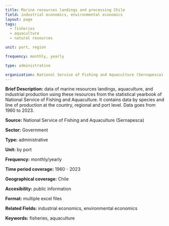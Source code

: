 ```yaml
---
title: Marine resources landings and processing Chile
field: industrial economics, environmental economics 
layout: page
tags:
  - fisheries
  - aquaculture
  - natural resources

unit: port, region 

frequency: monthly, yearly 

type: administrative 

organization: National Service of Fishing and Aquaculture (Sernapesca)
---
```


**Brief Description:** data of marine resources landings, aquaculture, and industrial production using these resources from the statistical yearbook of National Service of Fishing and Aquaculture. It contains data by species and line of production at the country, regional and port level. Data goes from 1960 to 2023.

**Source:** National Service of Fishing and Aquaculture (Sernapesca)

**Sector:** Government

**Type:** administrative

**Unit:** by port

**Frequency:** monthly/yearly

**Time period coverage:**  1960 - 2023

**Geographical coverage:** Chile

**Accesibility:** public information

**Format:** multiple excel files

**Related Fields:** industrial economics, environmental economics 

**Keywords:** fisheries, aquaculture
